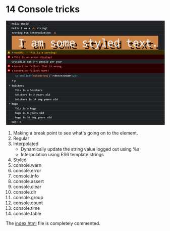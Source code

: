 # 14 Console tricks 
![demo](../09%20-%20Dev%20Tools%20Domination/Capture.PNG)
1. Making a break point to see what's going on to the element.
2. Regular
3. Interpolated
    - Dynamically update the string value logged out using %s
    - Interpolation using ES6 template strings
4. Styled
5. console.warn
6. console.error
7. console.info
8. console.assert
9. console.clear
10. console.dir
11. console.group
12. console.count
13. console.time
14. console.table

The [index.html](https://github.com/Mitzelldone/JavaScript30/blob/main/The%2030%20Projects/09%20-%20Dev%20Tools%20Domination/index.html) file is completely commented.
